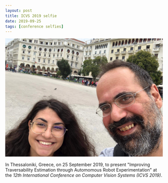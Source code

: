 ```yaml
---
layout: post
title: ICVS 2019 selfie
date: 2019-09-25
tags: [conference selfies]
---
```


![Thessaloniki](/assets/img/selfies/oikonomou_konstant_Thessaloniki_ICVS-2019.jpeg)

In Thessaloniki, Greece<!--more-->, on 25 September 2019, to present
&quot;Improving Traversability Estimation through Automomous Robot Experimentation&quot;
at the
<em>12th International Conference on Computer Vision Systems (ICVS 2019)</em>.
